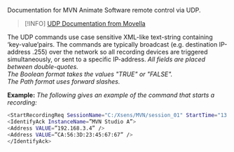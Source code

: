 Documentation for MVN Animate Software remote control via UDP.

> [!INFO]
[UDP Documentation from Movella](https://base.movella.com/s/article/UDP-Remote-Control?language=en_US)

The UDP commands use case sensitive XML-like text-string containing ‘key-value’pairs. The commands are typically broadcast (e.g. destination IP-address <netmask>.255) over the network so all recording devices are triggered simultaneously, or sent to a specific IP-address.
*All fields are placed between double-quotes.*  
*The Boolean format takes the values "TRUE" or "FALSE".*  
*The Path format uses forward slashes.*

**Example:**
*The following gives an example of the command that starts a recording:*

```bash
<StartRecordingReq SessionName="C:/Xsens/MVN/session_01" StartTime="13 46 13 25" />
<IdentifyAck InstanceName=”MVN Studio A”>
<Address VALUE=”192.168.3.4” />
<Address VALUE=”CA:56:3D:23:45:67:67” />
</IdentifyAck>
```